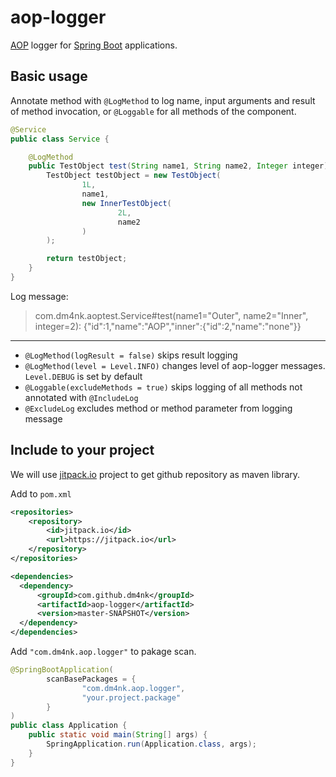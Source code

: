 # aop-logger

[AOP](https://en.wikipedia.org/wiki/Aspect-oriented_programming) logger for [Spring Boot](https://spring.io/projects/spring-boot) applications.

## Basic usage

Annotate method with `@LogMethod` to log name, input arguments and result of method invocation, or `@Loggable` for all methods of the component.

```java
@Service
public class Service {

    @LogMethod
    public TestObject test(String name1, String name2, Integer integer) {
        TestObject testObject = new TestObject(
                1L,
                name1,
                new InnerTestObject(
                        2L,
                        name2
                )
        );

        return testObject;
    }
}
```

Log message:

> com.dm4nk.aoptest.Service#test(name1="Outer", name2="Inner", integer=2): {"id":1,"name":"AOP","inner":{"id":2,"name":"none"}}

---
- `@LogMethod(logResult = false)` skips result logging
- `@LogMethod(level = Level.INFO)` changes level of aop-logger messages. `Level.DEBUG` is set by default
- `@Loggable(excludeMethods = true)` skips logging of all methods not annotated with `@IncludeLog`
- `@ExcludeLog` excludes method or method parameter from logging message

## Include to your project

We will use [jitpack.io](https://jitpack.io/) project to get github repository as maven library.

Add to `pom.xml`
```xml
<repositories>
    <repository>
        <id>jitpack.io</id>
        <url>https://jitpack.io</url>
    </repository>
</repositories>

<dependencies>
  <dependency>
      <groupId>com.github.dm4nk</groupId>
      <artifactId>aop-logger</artifactId>
      <version>master-SNAPSHOT</version>
  </dependency>
</dependencies>
```

Add `"com.dm4nk.aop.logger"` to pakage scan.

```java
@SpringBootApplication(
        scanBasePackages = {
                "com.dm4nk.aop.logger",
                "your.project.package"
        }
)
public class Application {
    public static void main(String[] args) {
        SpringApplication.run(Application.class, args);
    }
}
```



